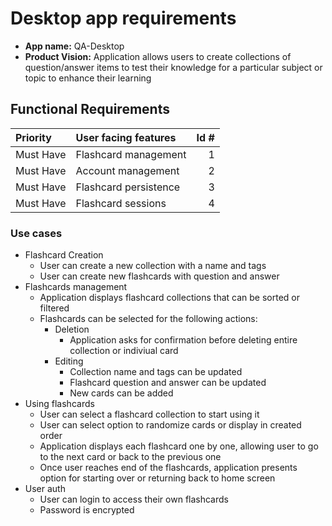 # Desktop app requirements

- **App name:** QA-Desktop 
- **Product Vision:** Application allows users to create collections of question/answer items to test their knowledge for a particular subject or topic to enhance their learning

## Functional Requirements
|Priority|User facing features| Id # |
| :---| :---| ---:|
| Must Have | Flashcard management  | 1 |
| Must Have | Account management | 2 |
| Must Have | Flashcard persistence | 3 |
| Must Have | Flashcard sessions | 4 |
  
### Use cases
- Flashcard Creation
  - User can create a new collection with a name and tags
  - User can create new flashcards with question and answer
- Flashcards management
  - Application displays flashcard collections that can be sorted or filtered
  - Flashcards can be selected for the following actions:
    - Deletion
      - Application asks for confirmation before deleting entire collection or indiviual card
    - Editing
      - Collection name and tags can be updated
      - Flashcard question and answer can be updated
      - New cards can be added
- Using flashcards
  - User can select a flashcard collection to start using it
  - User can select option to randomize cards or display in created order
  - Application displays each flashcard one by one, allowing user to go to the next card or back to the previous one
  - Once user reaches end of the flashcards, application presents option for starting over or returning back to home screen
- User auth
  - User can login to access their own flashcards
  - Password is encrypted

